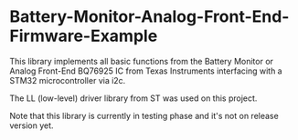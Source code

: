 # Battery-Monitor-Analog-Front-End-Firmware-Example

This library implements all basic functions from the Battery Monitor or Analog Front-End BQ76925 IC from Texas Instruments interfacing with a STM32 microcontroller via i2c. 

The LL (low-level) driver library from ST was used on this project. 

Note that this library is currently in testing phase and it's not on release version yet.
